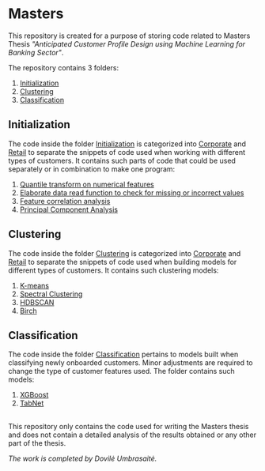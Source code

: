 # Masters
This repository is created for a purpose of storing code related to Masters Thesis *"Anticipated Customer Profile Design using Machine Learning for Banking Sector"*. 

The repository contains 3 folders:

1. [Initialization](https://github.com/umbrasaited/Masters/tree/main/Initialization)
2. [Clustering](https://github.com/umbrasaited/Masters/tree/main/Clustering)
3. [Classification](https://github.com/umbrasaited/Masters/tree/main/Classification)

## Initialization

The code inside the folder [Initialization](https://github.com/umbrasaited/Masters/tree/main/Initialization) is categorized into [Corporate](https://github.com/umbrasaited/Masters/tree/main/Initialization/Corporate) and [Retail](https://github.com/umbrasaited/Masters/tree/main/Initialization/Retail) to separate the snippets of code used when working with different types of customers. It contains such parts of code that could be used separately or in combination to make one program:

1. [Quantile transform on numerical features](https://github.com/umbrasaited/Masters/blob/main/Initialization/Corporate/Corporate_Feature_normalisation_and_transform.ipynb)
2. [Elaborate data read function to check for missing or incorrect values](https://github.com/umbrasaited/Masters/blob/main/Initialization/Corporate/Corporate_data_read.ipynb)
3. [Feature correlation analysis](https://github.com/umbrasaited/Masters/blob/main/Initialization/Corporate/Feature_correlation_corporate.ipynb)
4. [Principal Component Analysis](https://github.com/umbrasaited/Masters/blob/main/Initialization/Corporate/PCA_corporate.ipynb)

## Clustering

The code inside the folder [Clustering](https://github.com/umbrasaited/Masters/tree/main/Clustering) is categorized into [Corporate](https://github.com/umbrasaited/Masters/tree/main/Clustering/Corporate) and [Retail](https://github.com/umbrasaited/Masters/tree/main/Clustering/Retail) to separate the snippets of code used when building models for different types of customers. It contains such clustering models:

1. [K-means](https://github.com/umbrasaited/Masters/blob/main/Clustering/Corporate/K_means_corporate.ipynb)
2. [Spectral Clustering](https://github.com/umbrasaited/Masters/blob/main/Clustering/Corporate/Spectral_C_corporate.ipynb)
3. [HDBSCAN](https://github.com/umbrasaited/Masters/blob/main/Clustering/Corporate/HDBSCAN_corporate.ipynb)
4. [Birch](https://github.com/umbrasaited/Masters/blob/main/Clustering/Corporate/Birch_corporate.ipynb)

## Classification

The code inside the folder [Classification](https://github.com/umbrasaited/Masters/tree/main/Classification) pertains to models built when classifying newly onboarded customers. Minor adjustments are required to change the type of customer features used. The folder contains such models:

1. [XGBoost](https://github.com/umbrasaited/Masters/blob/main/Classification/XGBoost.ipynb)
2. [TabNet](https://github.com/umbrasaited/Masters/blob/main/Classification/Tabnet.ipynb)





##
This repository only contains the code used for writing the Masters thesis and does not contain a detailed analysis of the results obtained or any other part of the thesis.

*The work is completed by Dovilė Umbrasaitė.*
